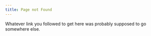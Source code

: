 ```yaml
---
title: Page not Found
---
```


Whatever link you followed to get here was probably supposed to
go somewhere else.
